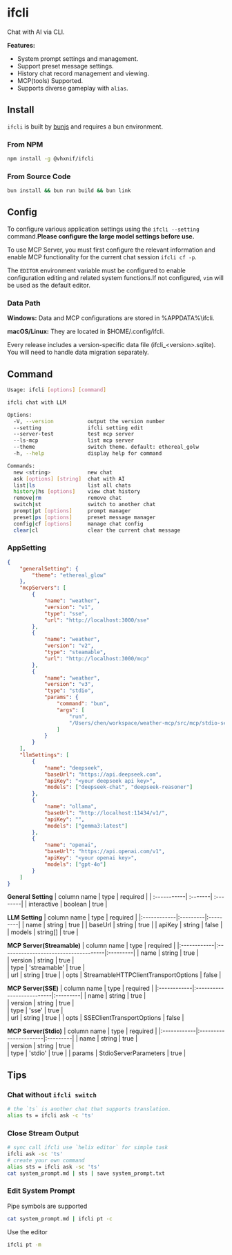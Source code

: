 # ifcli

Chat with AI via CLI.

**Features:**

-   System prompt settings and management.
-   Support preset message settings.
-   History chat record management and viewing.
-   MCP(tools) Supported.
-   Supports diverse gameplay with `alias`.

## Install

`ifcli` is built by [bunjs](https://bun.sh/) and requires a bun environment.

### From NPM

```bash
npm install -g @vhxnif/ifcli
```

### From Source Code

```bash
bun install && bun run build && bun link
```

## Config

To configure various application settings using the `ifcli --setting` command.**Please configure the large model settings before use.**

To use MCP Server, you must first configure the relevant information and enable MCP functionality for the current chat session `ifcli cf -p`.

The `EDITOR` environment variable must be configured to enable configuration editing and related system functions.If not configured, `vim` will be used as the default editor.

### Data Path

**Windows:** Data and MCP configurations are stored in %APPDATA%\ifcli.

**macOS/Linux:** They are located in $HOME/.config/ifcli.

Every release includes a version-specific data file (ifcli\_\<version\>.sqlite). You will need to handle data migration separately.

## Command

```bash
Usage: ifcli [options] [command]

ifcli chat with LLM

Options:
  -V, --version           output the version number
  --setting               ifcli setting edit
  --server-test           test mcp server
  --ls-mcp                list mcp server
  --theme                 switch theme. default: ethereal_golw
  -h, --help              display help for command

Commands:
  new <string>            new chat
  ask [options] [string]  chat with AI
  list|ls                 list all chats
  history|hs [options]    view chat history
  remove|rm               remove chat
  switch|st               switch to another chat
  prompt|pt [options]     prompt manager
  preset|ps [options]     preset message manager
  config|cf [options]     manage chat config
  clear|cl                clear the current chat message
```

### AppSetting

```json
{
    "generalSetting": {
        "theme": "ethereal_glow"
    },
    "mcpServers": [
        {
            "name": "weather",
            "version": "v1",
            "type": "sse",
            "url": "http://localhost:3000/sse"
        },
        {
            "name": "weather",
            "version": "v2",
            "type": "steamable",
            "url": "http://localhost:3000/mcp"
        },
        {
            "name": "weather",
            "version": "v3",
            "type": "stdio",
            "params": {
                "command": "bun",
                "args": [
                    "run",
                    "/Users/chen/workspace/weather-mcp/src/mcp/stdio-server.ts"
                ]
            }
        }
    ],
    "llmSettings": [
        {
            "name": "deepseek",
            "baseUrl": "https://api.deepseek.com",
            "apiKey": "<your deepseek api key>",
            "models": ["deepseek-chat", "deepseek-reasoner"]
        },
        {
            "name": "ollama",
            "baseUrl": "http://localhost:11434/v1/",
            "apiKey": "",
            "models": ["gemma3:latest"]
        },
        {
            "name": "openai",
            "baseUrl": "https://api.openai.com/v1",
            "apiKey": "<your openai key>",
            "models": ["gpt-4o"]
        }
    ]
}
```

**General Setting**
| column name | type | required |
| :-----------| :-------| :--------|
| interactive | boolean | true |

**LLM Setting**
| column name | type | required |
|:------------|:---------|:---------|
| name | string | true |
| baseUrl | string | true |
| apiKey | string | false |
| models | string[] | true |

**MCP Server(Streamable)**
| column name | type | required |
|:------------|:-------------------------------------|:---------|
| name | string | true |  
| version | string | true |  
| type | 'streamable' | true |  
| url | string | true |
| opts | StreamableHTTPClientTransportOptions | false |

**MCP Server(SSE)**
| column name | type | required |
|:------------|:--------------------------|:---------|
| name | string | true |  
| version | string | true |  
| type | 'sse' | true |  
| url | string | true |
| opts | SSEClientTransportOptions | false |

**MCP Server(Stdio)**
| column name | type | required |
|:------------|:----------------------|:---------|
| name | string | true |  
| version | string | true |  
| type | 'stdio' | true |
| params | StdioServerParameters | true |

## Tips

### Chat without `ifcli switch`

```bash
# the `ts` is another chat that supports translation.
alias ts = ifcli ask -c 'ts'
```

### Close Stream Output

```bash
# sync call ifcli use `helix editor` for simple task
ifcli ask -sc 'ts'
# create your own command
alias sts = ifcli ask -sc 'ts'
cat system_prompt.md | sts | save system_prompt.txt
```

### Edit System Prompt

Pipe symbols are supported

```bash
cat system_prompt.md | ifcli pt -c
```

Use the editor

```bash
ifcli pt -m
```
